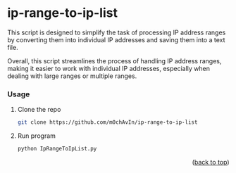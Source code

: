# ip-range-to-ip-list
This script is designed to simplify the task of processing IP address ranges by converting them into individual IP addresses and saving them into a text file.

Overall, this script streamlines the process of handling IP address ranges, making it easier to work with individual IP addresses, especially when dealing with large ranges or multiple ranges.

### Usage

1. Clone the repo
   ```sh
   git clone https://github.com/m0chAvIn/ip-range-to-ip-list
   ```
2. Run program
   ```sh
   python IpRangeToIpList.py
   ```

<p align="right">(<a href="#readme-top">back to top</a>)</p>

